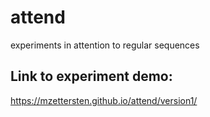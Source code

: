 # attend
experiments in attention to regular sequences

## Link to experiment demo:

https://mzettersten.github.io/attend/version1/
